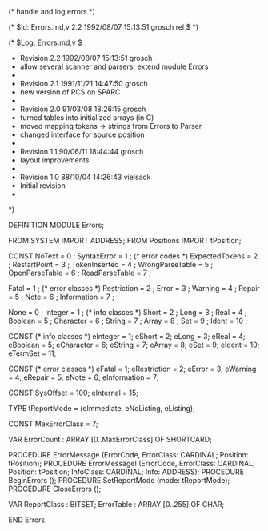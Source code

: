 (* handle and log errors *)

(* $Id: Errors.md,v 2.2 1992/08/07 15:13:51 grosch rel $ *)

(* $Log: Errors.md,v $
 * Revision 2.2  1992/08/07  15:13:51  grosch
 * allow several scanner and parsers; extend module Errors
 *
 * Revision 2.1  1991/11/21  14:47:50  grosch
 * new version of RCS on SPARC
 *
 * Revision 2.0  91/03/08  18:26:15  grosch
 * turned tables into initialized arrays (in C)
 * moved mapping tokens -> strings from Errors to Parser
 * changed interface for source position
 * 
 * Revision 1.1  90/06/11  18:44:44  grosch
 * layout improvements
 * 
 * Revision 1.0	 88/10/04  14:26:43  vielsack
 * Initial revision
 * 
 *)

DEFINITION MODULE Errors;

FROM SYSTEM	IMPORT ADDRESS;
FROM Positions	IMPORT tPosition;

CONST
   NoText		= 0	;
   SyntaxError		= 1	;	(* error codes		*)
   ExpectedTokens	= 2	;
   RestartPoint		= 3	;
   TokenInserted	= 4	;
   WrongParseTable	= 5	;
   OpenParseTable	= 6	;
   ReadParseTable	= 7	;

   Fatal		= 1	;	(* error classes	*)
   Restriction		= 2	;
   Error		= 3	;
   Warning		= 4	;
   Repair		= 5	;
   Note			= 6	;
   Information		= 7	;

   None			= 0	;
   Integer		= 1	;	(* info classes		*)
   Short		= 2	;
   Long			= 3	;
   Real			= 4	;
   Boolean		= 5	;
   Character		= 6	;
   String		= 7	;
   Array		= 8	;
   Set			= 9	;
   Ident		= 10	;
 
CONST	(* info classes *)
  eInteger	=	1;
  eShort	=	2;
  eLong		=	3;
  eReal		=	4;
  eBoolean	=	5;
  eCharacter	=	6;
  eString	=	7;
  eArray	=	8;
  eSet		=	9;
  eIdent	=	10;
  eTermSet	=	11;

CONST	(* error classes *)
  eFatal	=	1;
  eRestriction	=	2;
  eError	=	3;
  eWarning	=	4;
  eRepair	=	5;
  eNote		=	6;
  eInformation	=	7;

CONST
  SysOffset	=	100;
  eInternal	=	15;

TYPE tReportMode	= (eImmediate, eNoListing, eListing);

CONST MaxErrorClass	= 7;

VAR ErrorCount	: ARRAY [0..MaxErrorClass] OF SHORTCARD;

PROCEDURE ErrorMessage	(ErrorCode, ErrorClass: CARDINAL; Position: tPosition);
PROCEDURE ErrorMessageI (ErrorCode, ErrorClass: CARDINAL; Position: tPosition;
			 InfoClass: CARDINAL; Info: ADDRESS);
PROCEDURE BeginErrors	();
PROCEDURE SetReportMode (mode: tReportMode);
PROCEDURE CloseErrors	();

VAR
  ReportClass : BITSET;
  ErrorTable  : ARRAY [0..255] OF CHAR;

END Errors.
